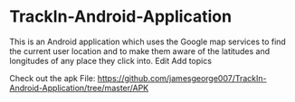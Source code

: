 # TrackIn-Android-Application
This is an Android application which uses the Google map services to find the current user location and to make them aware of the latitudes and longitudes of any place they click into. Edit Add topics

Check out the apk File:
https://github.com/jamesgeorge007/TrackIn-Android-Application/tree/master/APK

